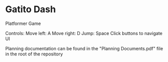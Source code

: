 # Gatito Dash

Platformer Game

Controls:
Move left: A
Move right: D
Jump: Space
Click buttons to navigate UI

Planning documentation can be found in the "Planning Documents.pdf" file in the root of the repository
